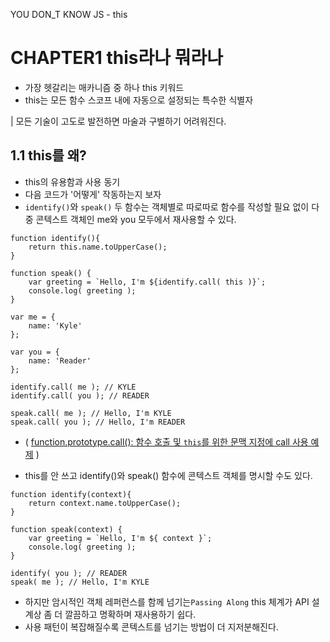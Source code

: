YOU DON_T KNOW JS - this

# CHAPTER1 this라나 뭐라나

- 가장 헷갈리는 매카니즘 중 하나 this 키워드
- this는 모든 함수 스코프 내에 자동으로 설정되는 특수한 식별자

| 모든 기술이 고도로 발전하면 마술과 구별하기 어려워진다.

## 1.1 this를 왜?

- this의 유용함과 사용 동기
- 다음 코드가 '어떻게' 작동하는지 보자
- `identify()`와 `speak()` 두 함수는 객체별로 따로따로 함수를 작성할 필요 없이 다중 콘텍스트 객체인 me와 you 모두에서 재사용할 수 있다.

```JS
function identify(){
    return this.name.toUpperCase();
}

function speak() {
    var greeting = `Hello, I'm ${identify.call( this )}`;
    console.log( greeting );
}

var me = {
    name: 'Kyle'
};

var you = {
    name: 'Reader'
};

identify.call( me ); // KYLE
identify.call( you ); // READER

speak.call( me ); // Hello, I'm KYLE
speak.call( you ); // Hello, I'm READER
```
- ( [function.prototype.call(): 함수 호출 및 `this`를 위한 문맥 지정에 call 사용 예제](https://developer.mozilla.org/ko/docs/Web/JavaScript/Reference/Global_Objects/Function/call#%ED%95%A8%EC%88%98_%ED%98%B8%EC%B6%9C_%EB%B0%8F_this%EB%A5%BC_%EC%9C%84%ED%95%9C_%EB%AC%B8%EB%A7%A5_%EC%A7%80%EC%A0%95%EC%97%90_call_%EC%82%AC%EC%9A%A9) )

- this를 안 쓰고 identify()와 speak() 함수에 콘텍스트 객체를 명시할 수도 있다.

```JS
function identify(context){
    return context.name.toUpperCase();
}

function speak(context) {
    var greeting = `Hello, I'm ${ context }`;
    console.log( greeting );
}

identify( you ); // READER
speak( me ); // Hello, I'm KYLE
```

- 하지만 암시적인 객체 레퍼런스를 함께 넘기는`Passing Along` this 체계가 API 설계상 좀 더 깔끔하고 명확하며 재사용하기 쉽다.
- 사용 패턴이 복잡해질수록 콘텍스트를 넘기는 방법이 더 지저분해진다.
